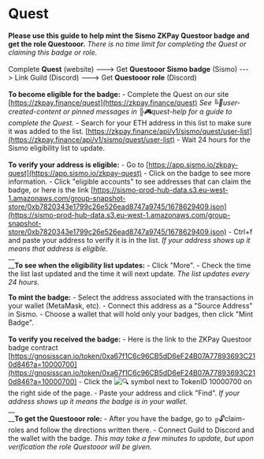 # Quest

**Please use this guide to help mint the Sismo ZKPay Questoor badge and get the role Questooor.** _There is no time limit for completing the Quest or claiming this badge or role._ \
\
Complete **Quest** (website) ---> Get **Questooor Sismo badge** (Sismo) ---> Link Guild (Discord) ---> Get **Questooor role** (Discord) \
\
**To become eligible for the badge:** - Complete the Quest on our site [https://zkpay.finance/quest](https://zkpay.finance/quest) _See ╚🙌user-created-content or pinned messages in ╠🎮quest-help for a guide to complete the Quest._ - Search for your ETH address in this list to make sure it was added to the list. [https://zkpay.finance/api/v1/sismo/quest/user-list](https://zkpay.finance/api/v1/sismo/quest/user-list) - Wait 24 hours for the Sismo eligibility list to update. \
\
**To verify your address is eligible:** - Go to [https://app.sismo.io/zkpay-quest](https://app.sismo.io/zkpay-quest) - Click on the badge to see more information. - Click "eligible accounts" to see addresses that can claim the badge, or here is the link [https://sismo-prod-hub-data.s3.eu-west-1.amazonaws.com/group-snapshot-store/0xb7820343e1799c26e526ead8747a9745/1678629409.json](https://sismo-prod-hub-data.s3.eu-west-1.amazonaws.com/group-snapshot-store/0xb7820343e1799c26e526ead8747a9745/1678629409.json) - Ctrl+f and paste your address to verify it is in the list. _If your address shows up it means that address is eligible._\
__\
__**To see when the eligibility list updates:** - Click "More". - Check the time the list last updated and the time it will next update. _The list updates every 24 hours._

**To mint the badge:** - Select the address associated with the transactions in your wallet (MetaMask, etc). - Connect this address as a "Source Address" in Sismo. - Choose a wallet that will hold only your badges, then click "Mint Badge".\
\
**To verify you received the badge:** - Here is the link to the ZKPay Questoor badge contract [https://gnosisscan.io/token/0xa67f1C6c96CB5dD6eF24B07A77893693C210d846?a=10000700](https://gnosisscan.io/token/0xa67f1C6c96CB5dD6eF24B07A77893693C210d846?a=10000700) - Click the ![🔍](https://discord.com/assets/ddeb2a90dd32867b77e22b1eccf5fa55.svg) symbol next to TokenID 10000700 on the right side of the page. - Paste your address and click "Find". _If your address shows up it means the badge is in your wallet._\
__\
__**To get the Questooor role:** - After you have the badge, go to ╔🔓claim-roles and follow the directions written there. - Connect Guild to Discord and the wallet with the badge. _This may take a few minutes to update, but upon verification the role Questooor will be given._
